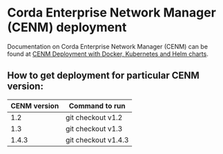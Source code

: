 # Corda Enterprise Network Manager (CENM) deployment

Documentation on Corda Enterprise Network Manager (CENM) can be found at [CENM Deployment with Docker, Kubernetes and Helm charts](https://docs.corda.net/docs/cenm/1.2/deployment-kubernetes.html).

## How to get deployment for particular CENM version:

| CENM version  | Command to run    |
| ------------- |-------------------|
| 1.2           | git checkout v1.2 |
| 1.3           | git checkout v1.3 |
| 1.4.3           | git checkout v1.4.3 |
